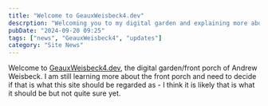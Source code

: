 ```yaml
---
title: "Welcome to GeauxWeisbeck4.dev"
descrption: "Welcoming you to my digital garden and explaining more about the purpose of this website."
pubDate: "2024-09-20 09:25"
tags: ["news", "GeauxWeisbeck4", "updates"]
category: "Site News"
---
```


Welcome to [GeauxWeisbeck4.dev](https://geauxweisbeck4.dev), the digital garden/front porch of Andrew Weisbeck. I am still learning more about the front porch and need to decide if that is what this site should be regarded as - I think it is likely that is what it should be but not quite sure yet.
